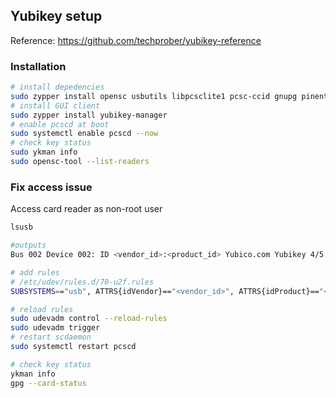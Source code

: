 ## Yubikey setup

Reference: https://github.com/techprober/yubikey-reference

### Installation

```bash
# install depedencies
sudo zypper install opensc usbutils libpcsclite1 pcsc-ccid gnupg pinentry libusb-compat-devel pam_u2f
# install GUI client
sudo zypper install yubikey-manager
# enable pcscd at boot
sudo systemctl enable pcscd --now
# check key status
sudo ykman info
sudo opensc-tool --list-readers
```

### Fix access issue

Access card reader as non-root user

```bash
lsusb

#outputs
Bus 002 Device 002: ID <vendor_id>:<product_id> Yubico.com Yubikey 4/5 OTP+U2F+CCID

# add rules
# /etc/udev/rules.d/70-u2f.rules
SUBSYSTEMS=="usb", ATTRS{idVendor}=="<vendor_id>", ATTRS{idProduct}=="<product_id>", TAG+="uaccess", TAG+="udev-acl", OWNER="<username>"

# reload rules
sudo udevadm control --reload-rules
sudo udevadm trigger
# restart scdaemon
sudo systemctl restart pcscd

# check key status
ykman info
gpg --card-status
```
